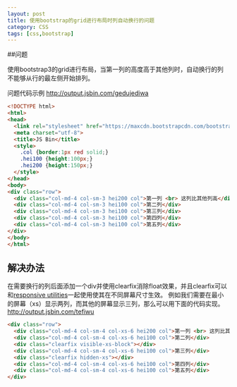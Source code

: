 ```yaml
---
layout: post
title: 使用bootstrap的grid进行布局时列自动换行的问题
category: CSS
tags: [css,bootstrap]
---
```


##问题

使用bootstrap3的grid进行布局，当第一列的高度高于其他列时，自动换行的列不能够从行的最左侧开始排列。

问题代码示例 <http://output.jsbin.com/gedujediwa>

```html
<!DOCTYPE html>
<html>
<head>
  <link rel="stylesheet" href="https://maxcdn.bootstrapcdn.com/bootstrap/3.3.5/css/bootstrap.min.css" integrity="sha512-dTfge/zgoMYpP7QbHy4gWMEGsbsdZeCXz7irItjcC3sPUFtf0kuFbDz/ixG7ArTxmDjLXDmezHubeNikyKGVyQ==" crossorigin="anonymous">
  <meta charset="utf-8">
  <title>JS Bin</title>
  <style>
    .col {border:1px red solid;}
    .hei100 {height:100px;}
    .hei200 {height:150px;}
  </style>
</head>
<body>
<div class="row">
  <div class="col-md-4 col-sm-3 hei200 col">第一列 <br> 这列比其他列高</div>
  <div class="col-md-4 col-sm-3 hei100 col">第二列</div>
  <div class="col-md-4 col-sm-3 hei100 col">第三列</div>
  <div class="col-md-4 col-sm-3 hei100 col">第四列</div>
  <div class="col-md-4 col-sm-3 hei100 col">第五列</div>
</div>
</body>
</html>
```

## 解决办法

在需要换行的列后面添加一个div并使用clearfix消除float效果，并且clearfix可以和[responsive utilities](http://getbootstrap.com/css/#responsive-utilities)一起使用使其在不同屏幕尺寸生效。 例如我们需要在最小的屏幕（xs）显示两列，而其他的屏幕显示三列，那么可以用下面的代码实现。<http://output.jsbin.com/tefiwu>

```html
<div class="row">
  <div class="col-md-4 col-sm-4 col-xs-6 hei200 col">第一列 <br> 这列比其他列高</div>
  <div class="col-md-4 col-sm-4 col-xs-6 hei100 col">第二列</div>
  <div class="clearfix visible-xs-block"></div>
  <div class="col-md-4 col-sm-4 col-xs-6 hei100 col">第三列</div>
  <div class="clearfix hidden-xs"></div>
  <div class="col-md-4 col-sm-4 col-xs-6 hei100 col">第四列</div>
  <div class="col-md-4 col-sm-4 col-xs-6 hei100 col">第五列</div>
</div>
```

